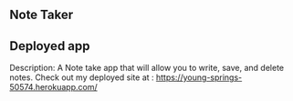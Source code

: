 ## Note Taker

## Deployed app
Description:
A Note take app that will allow you to  write, save, and delete notes. 
Check out my deployed site at : https://young-springs-50574.herokuapp.com/


